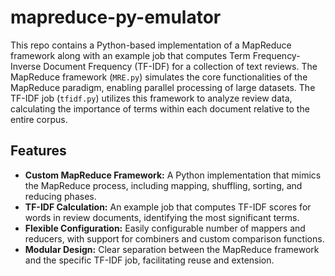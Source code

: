# mapreduce-py-emulator

This repo contains a Python-based implementation of a MapReduce framework along with an example job that computes Term Frequency-Inverse Document Frequency (TF-IDF) for a collection of text reviews. The MapReduce framework (`MRE.py`) simulates the core functionalities of the MapReduce paradigm, enabling parallel processing of large datasets. The TF-IDF job (`tfidf.py`) utilizes this framework to analyze review data, calculating the importance of terms within each document relative to the entire corpus.

## Features

- **Custom MapReduce Framework:** A Python implementation that mimics the MapReduce process, including mapping, shuffling, sorting, and reducing phases.
- **TF-IDF Calculation:** An example job that computes TF-IDF scores for words in review documents, identifying the most significant terms.
- **Flexible Configuration:** Easily configurable number of mappers and reducers, with support for combiners and custom comparison functions.
- **Modular Design:** Clear separation between the MapReduce framework and the specific TF-IDF job, facilitating reuse and extension.
